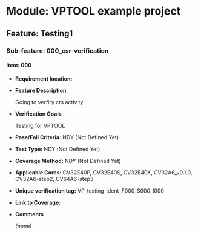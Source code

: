 # Module: VPTOOL example project

## Feature: Testing1

### Sub-feature: 000_csr-verification

#### Item: 000

* **Requirement location:** 
* **Feature Description**
  
  Going to verfiry crs activity
* **Verification Goals**
  
  Testing for VPTOOL
* **Pass/Fail Criteria:** NDY (Not Defined Yet)
* **Test Type:** NDY (Not Defined Yet)
* **Coverage Method:** NDY (Not Defined Yet)
* **Applicable Cores:** CV32E40P, CV32E40S, CV32E40X, CV32A6_v0.1.0, CV32A6-step2, CV64A6-step3
* **Unique verification tag:** VP_testing-ident_F000_S000_I000
* **Link to Coverage:** 
* **Comments**
  
  *(none)*  
  
